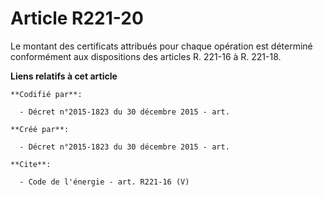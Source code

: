 # Article R221-20

Le montant des certificats attribués pour chaque opération est déterminé conformément aux dispositions des articles R. 221-16
à R. 221-18.

**Liens relatifs à cet article**

	**Codifié par**:

	  - Décret n°2015-1823 du 30 décembre 2015 - art.

	**Créé par**:

	  - Décret n°2015-1823 du 30 décembre 2015 - art.

	**Cite**:

	  - Code de l'énergie - art. R221-16 (V)
